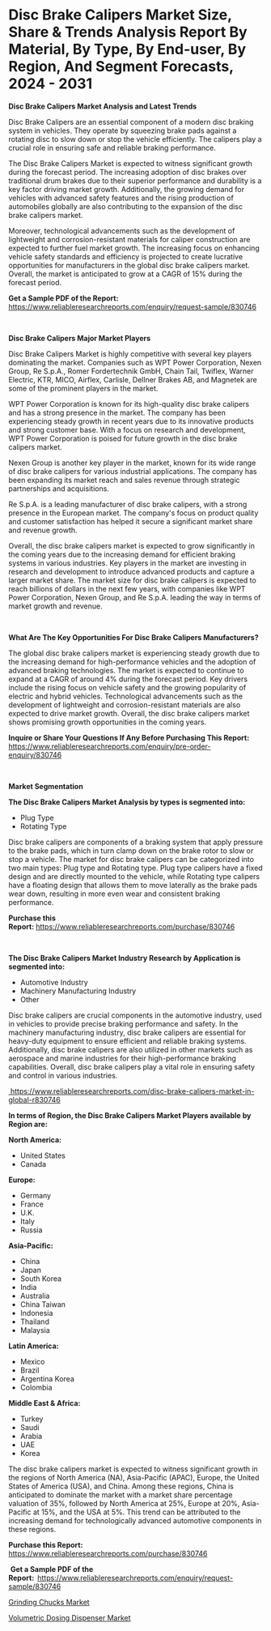 <p><h1>Disc Brake Calipers Market Size, Share & Trends Analysis Report By Material, By Type, By End-user, By Region, And Segment Forecasts, 2024 - 2031</h1></p><p><strong>Disc Brake Calipers Market Analysis and Latest Trends</strong></p>
<p><p>Disc Brake Calipers are an essential component of a modern disc braking system in vehicles. They operate by squeezing brake pads against a rotating disc to slow down or stop the vehicle efficiently. The calipers play a crucial role in ensuring safe and reliable braking performance.</p><p>The Disc Brake Calipers Market is expected to witness significant growth during the forecast period. The increasing adoption of disc brakes over traditional drum brakes due to their superior performance and durability is a key factor driving market growth. Additionally, the growing demand for vehicles with advanced safety features and the rising production of automobiles globally are also contributing to the expansion of the disc brake calipers market.</p><p>Moreover, technological advancements such as the development of lightweight and corrosion-resistant materials for caliper construction are expected to further fuel market growth. The increasing focus on enhancing vehicle safety standards and efficiency is projected to create lucrative opportunities for manufacturers in the global disc brake calipers market. Overall, the market is anticipated to grow at a CAGR of 15% during the forecast period.</p></p>
<p><strong>Get a Sample PDF of the Report:&nbsp;</strong> <a href="https://www.reliableresearchreports.com/enquiry/request-sample/830746">https://www.reliableresearchreports.com/enquiry/request-sample/830746</a></p>
<p>&nbsp;</p>
<p><strong>Disc Brake Calipers Major Market Players</strong></p>
<p><p>Disc Brake Calipers Market is highly competitive with several key players dominating the market. Companies such as WPT Power Corporation, Nexen Group, Re S.p.A., Romer Fordertechnik GmbH, Chain Tail, Twiflex, Warner Electric, KTR, MICO, Airflex, Carlisle, Dellner Brakes AB, and Magnetek are some of the prominent players in the market.</p><p>WPT Power Corporation is known for its high-quality disc brake calipers and has a strong presence in the market. The company has been experiencing steady growth in recent years due to its innovative products and strong customer base. With a focus on research and development, WPT Power Corporation is poised for future growth in the disc brake calipers market.</p><p>Nexen Group is another key player in the market, known for its wide range of disc brake calipers for various industrial applications. The company has been expanding its market reach and sales revenue through strategic partnerships and acquisitions.</p><p>Re S.p.A. is a leading manufacturer of disc brake calipers, with a strong presence in the European market. The company's focus on product quality and customer satisfaction has helped it secure a significant market share and revenue growth.</p><p>Overall, the disc brake calipers market is expected to grow significantly in the coming years due to the increasing demand for efficient braking systems in various industries. Key players in the market are investing in research and development to introduce advanced products and capture a larger market share. The market size for disc brake calipers is expected to reach billions of dollars in the next few years, with companies like WPT Power Corporation, Nexen Group, and Re S.p.A. leading the way in terms of market growth and revenue.</p></p>
<p>&nbsp;</p>
<p><strong>What Are The Key Opportunities For Disc Brake Calipers Manufacturers?</strong></p>
<p><p>The global disc brake calipers market is experiencing steady growth due to the increasing demand for high-performance vehicles and the adoption of advanced braking technologies. The market is expected to continue to expand at a CAGR of around 4% during the forecast period. Key drivers include the rising focus on vehicle safety and the growing popularity of electric and hybrid vehicles. Technological advancements such as the development of lightweight and corrosion-resistant materials are also expected to drive market growth. Overall, the disc brake calipers market shows promising growth opportunities in the coming years.</p></p>
<p><strong>Inquire or Share Your Questions If Any Before Purchasing This Report:</strong> <a href="https://www.reliableresearchreports.com/enquiry/pre-order-enquiry/830746">https://www.reliableresearchreports.com/enquiry/pre-order-enquiry/830746</a></p>
<p>&nbsp;</p>
<p><strong>Market Segmentation</strong></p>
<p><strong>The Disc Brake Calipers Market Analysis by types is segmented into:</strong></p>
<p><ul><li>Plug Type</li><li>Rotating Type</li></ul></p>
<p><p>Disc brake calipers are components of a braking system that apply pressure to the brake pads, which in turn clamp down on the brake rotor to slow or stop a vehicle. The market for disc brake calipers can be categorized into two main types: Plug type and Rotating type. Plug type calipers have a fixed design and are directly mounted to the vehicle, while Rotating type calipers have a floating design that allows them to move laterally as the brake pads wear down, resulting in more even wear and consistent braking performance.</p></p>
<p><strong>Purchase this Report:&nbsp;</strong><a href="https://www.reliableresearchreports.com/purchase/830746">https://www.reliableresearchreports.com/purchase/830746</a></p>
<p>&nbsp;</p>
<p><strong>The Disc Brake Calipers Market Industry Research by Application is segmented into:</strong></p>
<p><ul><li>Automotive Industry</li><li>Machinery Manufacturing Industry</li><li>Other</li></ul></p>
<p><p>Disc brake calipers are crucial components in the automotive industry, used in vehicles to provide precise braking performance and safety. In the machinery manufacturing industry, disc brake calipers are essential for heavy-duty equipment to ensure efficient and reliable braking systems. Additionally, disc brake calipers are also utilized in other markets such as aerospace and marine industries for their high-performance braking capabilities. Overall, disc brake calipers play a vital role in ensuring safety and control in various industries.</p></p>
<p><a href="https://www.reliableresearchreports.com/disc-brake-calipers-market-in-global-r830746">&nbsp;https://www.reliableresearchreports.com/disc-brake-calipers-market-in-global-r830746</a></p>
<p><strong>In terms of Region, the Disc Brake Calipers Market Players available by Region are:</strong></p>
<p>
    <p> <strong> North America: </strong>
        <ul>
            <li>United States</li>
            <li>Canada</li>
        </ul>
        </p> 
    <p> <strong> Europe: </strong>
        <ul>
            <li>Germany</li>
            <li>France</li>
            <li>U.K.</li>
            <li>Italy</li>
            <li>Russia</li>
        </ul>
        </p> 
    <p> <strong> Asia-Pacific: </strong>
        <ul>
            <li>China</li>
            <li>Japan</li>
            <li>South Korea</li>
            <li>India</li>
            <li>Australia</li>
            <li>China Taiwan</li>
            <li>Indonesia</li>
            <li>Thailand</li>
            <li>Malaysia</li>
        </ul>
        </p> 
    <p> <strong> Latin America: </strong>
        <ul>
            <li>Mexico</li>
            <li>Brazil</li>
            <li>Argentina Korea</li>
            <li>Colombia</li>
        </ul>
        </p> 
    <p> <strong> Middle East & Africa: </strong>
        <ul>
            <li>Turkey</li>
            <li>Saudi</li>
            <li>Arabia</li>
            <li>UAE</li>
            <li>Korea</li>
        </ul>
    </p>
    </p>
<p><p>The disc brake calipers market is expected to witness significant growth in the regions of North America (NA), Asia-Pacific (APAC), Europe, the United States of America (USA), and China. Among these regions, China is anticipated to dominate the market with a market share percentage valuation of 35%, followed by North America at 25%, Europe at 20%, Asia-Pacific at 15%, and the USA at 5%. This trend can be attributed to the increasing demand for technologically advanced automotive components in these regions.</p></p>
<p><strong>Purchase this Report: </strong><a href="https://www.reliableresearchreports.com/purchase/830746">https://www.reliableresearchreports.com/purchase/830746</a></p>
<p>&nbsp;<strong>Get a Sample PDF of the Report:&nbsp;&nbsp;</strong><a href="https://www.reliableresearchreports.com/enquiry/request-sample/830746">https://www.reliableresearchreports.com/enquiry/request-sample/830746</a></p>
<p><strong></strong></p>
<p><p><a href="https://github.com/brenzgnarento/Market-Research-Report-List-2/blob/main/grinding-chucks-market.md">Grinding Chucks Market</a></p><p><a href="https://sulfuric-clavicle-d39.notion.site/Volumetric-Dosing-Dispenser-Market-Focuses-on-Market-Share-Size-and-Projected-Forecast-Till-2031-2c23020b6bbb4d18b945526d14e90072">Volumetric Dosing Dispenser Market</a></p></p>